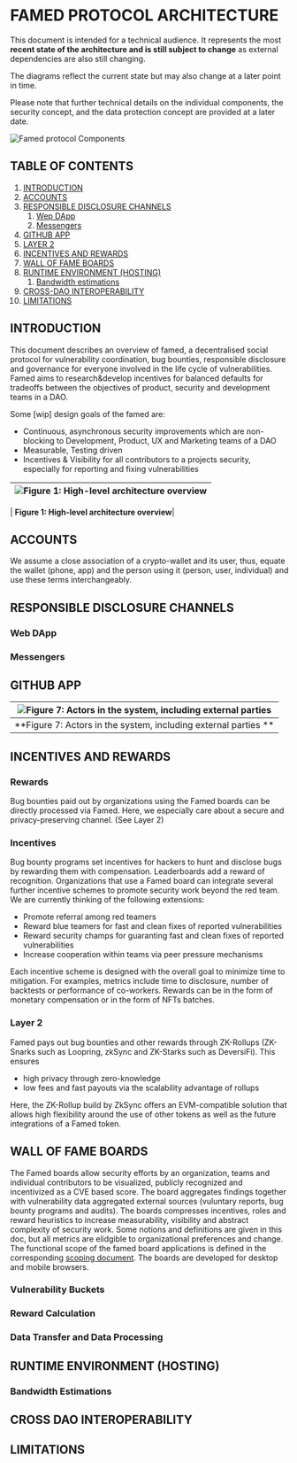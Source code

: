 # FAMED PROTOCOL ARCHITECTURE

This document is intended for a technical audience. It represents the most **recent state of the architecture and is still subject to change** as external dependencies are also still changing.

The diagrams  reflect the current state but may also change at a later point in time. 

Please note that further technical details on the individual components, the security concept, and the data protection concept are provided at a later date.

![Famed protocol Components](images/solution_architecture/Components.png "Famed protocol Components")

## TABLE OF CONTENTS

1. [INTRODUCTION](#introduction)
2. [ACCOUNTS](#accounts)
3. [RESPONSIBLE DISCLOSURE CHANNELS](#responsible-disclosure-channels)
   1. [Wep DApp](#web-dapp)
   2. [Messengers ](#messengers)  
5. [GITHUB APP](#github-app)
6. [LAYER 2](#layer-2)
7. [INCENTIVES AND REWARDS](#incentives-and-rewards)
8. [WALL OF FAME BOARDS](#wall-of-fame-boards)
9. [RUNTIME ENVIRONMENT (HOSTING)](#runtime-environment-hosting)
   1. [Bandwidth estimations](#bandwidth-estimations)
10. [CROSS-DAO INTEROPERABILITY](#cross-dao-interoperability)
11. [LIMITATIONS](#limitations)

## INTRODUCTION

This document describes an overview of famed, a decentralised social protocol for vulnerability coordination, bug bounties, responsible disclosure and governance for everyone involved in the life cycle of vulnerabilities. Famed aims to research&develop incentives for balanced defaults for tradeoffs between the objectives of product, security and development teams in a DAO.


Some [wip] design goals of the famed are:

- Continuous, asynchronous security improvements which are non-blocking to Development, Product, UX and Marketing teams of a DAO 
- Measurable, Testing driven 
- Incentives & Visibility for all contributors to a projects security, especially for reporting and fixing vulnerabilities


| ![Figure 1: High-level architecture overview](images/protocol_architecture/high_level_architecture.svg "Figure 1: High-level architecture overview") |
|:--:|

| **Figure 1: High-level architecture overview**|

## ACCOUNTS

We assume a close association of a crypto-wallet and its user, thus, equate the wallet (phone, app) and the person using it (person, user, individual) and use these terms interchangeably.

<!--  Loopring: Metamask, Wallet connect -->
<!-- Loopring: https://docs.loopring.io/en/basics/key_mgmt.html -->


## RESPONSIBLE DISCLOSURE CHANNELS

### Web DApp

### Messengers 

## GITHUB APP

| ![Figure 7: Actors in the system, including external parties ](images/protocol_architecture/actors_in_the_system.svg "Figure 7: Actors in the system, including external parties ") |
|:--:|
| **Figure 7: Actors in the system, including external parties **|


## INCENTIVES AND REWARDS

### Rewards
Bug bounties paid out by organizations using the Famed boards can be directly processed via Famed. Here, we especially care about a secure and privacy-preserving channel. (See Layer 2)


### Incentives
Bug bounty programs set incentives for hackers to hunt and disclose bugs by rewarding them with compensation. Leaderboards add a reward of recognition.
Organizations that use a Famed board can integrate several further incentive schemes to promote security work beyond the red team. We are currently thinking of the following extensions:

- Promote referral among red teamers
- Reward blue teamers for fast and clean fixes of reported vulnerabilities
- Reward security champs for guaranting fast and clean fixes of reported vulnerabilities
- Increase cooperation within teams via peer pressure mechanisms

Each incentive scheme is designed with the overall goal to minimize time to mitigation. For examples, metrics include time to disclosure, number of backtests or performance of co-workers. Rewards can be in the form of monetary compensation or in the form of NFTs batches.


### Layer 2 

Famed pays out bug bounties and other rewards through ZK-Rollups (ZK-Snarks such as Loopring, zkSync and ZK-Starks such as DeversiFi). This ensures
- high privacy through zero-knowledge
- low fees and fast payouts via the scalability advantage of rollups

Here, the ZK-Rollup build by ZkSync offers an EVM-compatible solution that allows high flexibility around the use of other tokens as well as the future integrations of a Famed token. 

<!--  Loopring -->
<!--  zksync -->
<!--  optimism -->


## WALL OF FAME BOARDS

The Famed boards allow security efforts by an organization, teams and individual contributors to be visualized, publicly recognized and incentivized as a CVE based score. The board aggregates findings together with vulnerability data aggregated external sources (vuluntary reports, bug bounty programs and audits). 
The boards compresses incentives, roles and reward heuristics to increase measurability, visibility and abstract complexity of security work. Some notions and definitions are given in this doc, but all metrics are elidgible to organizational preferences and change.
The functional scope of the famed board applications is defined in the corresponding [scoping document](scoping_document.md). The boards are developed for desktop and mobile browsers. 

### Vulnerability Buckets

### Reward Calculation

### Data Transfer and Data Processing

## RUNTIME ENVIRONMENT (HOSTING)

### Bandwidth Estimations

## CROSS DAO INTEROPERABILITY

## LIMITATIONS

<!--  FAMED TOKEN MODEL -->

 

